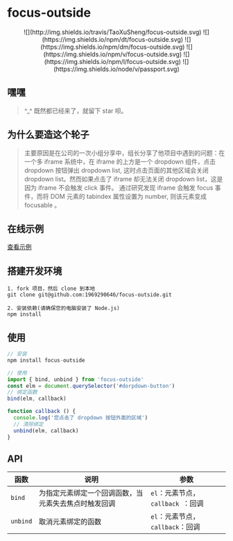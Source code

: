 # focus-outside

<center>
  ![](http://img.shields.io/travis/TaoXuSheng/focus-outside.svg)
  ![](https://img.shields.io/npm/dt/focus-outside.svg)
  ![](https://img.shields.io/npm/dm/focus-outside.svg)
  ![](https://img.shields.io/npm/v/focus-outside.svg)
  ![](https://img.shields.io/npm/l/focus-outside.svg)
  ![](https://img.shields.io/node/v/passport.svg)
</center>

## 嘿嘿
> ^_^ 既然都已经来了，就留下 star 呗。

## 为什么要造这个轮子
> 主要原因是在公司的一次小组分享中，组长分享了他项目中遇到的问题：在一个多 iframe 系统中，在 iframe 的上方是一个 dropdown 组件，点击 dropdown 按钮弹出 dropdown list, 这时点击页面的其他区域会关闭 dropdown list。然而如果点击了 iframe 却无法关闭 dropdown list，这是因为 iframe 不会触发 click 事件。 通过研究发现 iframe 会触发 focus 事件，而将 DOM 元素的 tabindex 属性设置为 number, 则该元素变成 focusable 。

## 在线示例
[查看示例](https://jsfiddle.net/_MT_/eywraw8t/25950/)

## 搭建开发环境

```shell
1. fork 项目，然后 clone 到本地
git clone git@github.com:1969290646/focus-outside.git

2. 安装依赖(请确保您的电脑安装了 Node.js)
npm install
```

## 使用

```javascript
// 安装
npm install focus-outside

// 使用
import { bind, unbind } from 'focus-outside'
const elm = document.querySelector('#dorpdown-button')
// 绑定函数
bind(elm, callback)

function callback () {
  console.log('您点击了 dropdown 按钮外面的区域')
  // 清除绑定
  unbind(elm, callback)
}
```

## API

| 函数  | 说明 | 参数 |
| ---  | ---  | --- |
| `bind ` | 为指定元素绑定一个回调函数，当元素失去焦点时触发回调 | `el`：元素节点，`callback `：回调 |
| `unbind` | 取消元素绑定的函数 | `el`：元素节点，`callback`：回调 |
